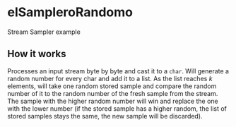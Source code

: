 # elSampleroRandomo
Stream Sampler example


## How it works
Processes an input stream byte by byte and cast it to a `char`. Will generate a random number for every char and add 
it to a list. As the list reaches *k* elements, will take one random stored sample and compare the random number of it to the random number of the fresh sample from the stream. The sample with the higher random number will win and replace the one with the lower number (if the stored sample has a higher random, the list of stored samples stays the same, the new sample will be discarded).
